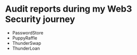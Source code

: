# Audit reports during my Web3 Security journey

* PasswordStore
* PuppyRaffle
* ThunderSwap
* ThunderLoan
